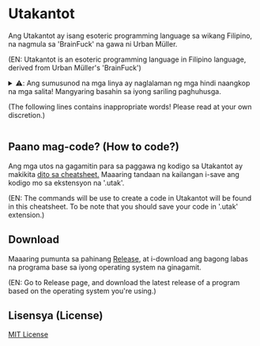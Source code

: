 # Utakantot

Ang Utakantot ay isang esoteric programming language sa wikang Filipino, na nagmula sa 'BrainFuck' na gawa ni Urban Müller.

(EN: Utakantot is an esoteric programming language in Filipino language, derived from Urban Müller's 'BrainFuck')

<details>
  <summary>
  ⚠️: Ang sumusunod na mga linya ay naglalaman ng mga hindi naangkop na mga salita! Mangyaring basahin sa iyong sariling paghuhusga.
  
  (The following lines contains inappropriate words! Please read at your own discretion.)
  </summary>
  
## Bakit Utakantot? (Why Utakantot?)

Gaya ng iminumungkahi ng pangalan, ang 'Utakantot' ay pinagsama ng dalawang salita sa wikang Filipino na 'utak' (lit. Brain)
at 'kantot' (lit. fuck), at ito ay literal na salitang 'Brainfuck'. 

Subalit, ang mga pangalan ng utos sa Utakantot ay ginagamitan ng mga salitang Filipino at magkakahiwalay sa pamamagitan ng
space (' '), sa halip na isang character na ginagamit ng Brainfuck. Pero ang kahulugan at layunin ng mga utos sa
Utakantot ay mananatiling parehas.

(EN: As the name suggest, 'Utakantot' is a portmanteau of the two Filipino words of 'utak' and 'kantot', and it's a literal
of the word 'Brainfuck'.

However, the command names of Utakantot are used with Filipino words and are separated with a space (' '), instead of a
character used in Brainfuck. But the meaning and purpose of the commands of Utakantot will be the same.)

## Halimbawa (Example)

Eto ang isang halimbawa ng "Hello World" na isinulat sa Utakantot:
(EN: This is an example of "Hello World" written in Utakantot:)

~~~
eut eut eut eut eut eut eut eut sigepa lamas eut eut eut eut sigepa lamas eut eut lamas eut eut eut lamas eut eut eut lamas eut himas himas himas himas bayo tamana lamas eut lamas eut lamas bayo lamas lamas eut sigepa himas tamana himas bayo tamana lamas lamas ilabas lamas bayo bayo bayo ilabas eut eut eut eut eut eut eut ilabas ilabas eut eut eut ilabas lamas lamas ilabas himas bayo ilabas himas ilabas eut eut eut ilabas bayo bayo bayo bayo bayo bayo ilabas bayo bayo bayo bayo bayo bayo bayo bayo ilabas lamas lamas eut ilabas lamas eut eut ilabas
~~~

Katumbas ang kodigo sa "Hello World" na isinulat sa Brainfuck.
(EN: A code is equivalent to "Hello World" written in Brainfuck.)
~~~
++++++++[>++++[>++>+++>+++>+<<<<-]>+>+>->>+[<]<-]>>.>---.+++++++..+++.>>.<-.<.+++.------.--------.>>+.>++.
~~~
</details>

## Paano mag-code? (How to code?)

Ang mga utos na gagamitin para sa paggawa ng kodigo sa Utakantot ay makikita [dito sa cheatsheet.](https://github.com/PheeLeep/utakantot/blob/master/Utakantot/Resources/Sintaks.txt) Maaaring tandaan na kailangan i-save ang kodigo mo sa ekstensyon na '.utak'.

(EN: The commands will be use to create a code in Utakantot will be found in this cheatsheet. To be note that you should save your code in '.utak' extension.)

## Download

Maaaring pumunta sa pahinang [Release](https://github.com/PheeLeep/utakantot/releases), at i-download ang bagong labas na programa base sa iyong operating system na ginagamit.

(EN: Go to Release page, and download the latest release of a program based on the operating system you're using.)

## Lisensya (License)
[MIT License](https://github.com/PheeLeep/utakantot/blob/master/LICENSE.txt)
